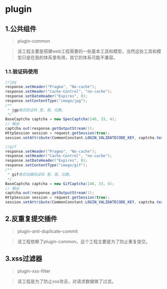 # plugin
## 1.公共组件
> plugin-common

> 该工程主要是搭建web工程需要的一些基本工具和模型，当然这些工具和模型只是在我的体系里有用，其它的体系可能不兼容。

### 1.1.验证码使用

```java
//jpg
response.setHeader("Pragma", "No-cache");
response.setHeader("Cache-Control", "no-cache");
response.setDateHeader("Expires", 0);
response.setContentType("image/jpg");
/**
 * jgp格式验证码 宽，高，位数。
 */
BaseCaptcha captcha = new SpecCaptcha(146, 33, 4);
// 输出
captcha.out(response.getOutputStream());
HttpSession session = request.getSession(true);
session.setAttribute(CommonConstant.LOGIN_VALIDATECODE_KEY, captcha.text().toLowerCase());
```

```java
//gif
response.setHeader("Pragma", "No-cache");
response.setHeader("Cache-Control", "no-cache");
response.setDateHeader("Expires", 0);
response.setContentType("image/gif");
/**
 * gif格式动画验证码 宽，高，位数。
 */
BaseCaptcha captcha = new GifCaptcha(146, 33, 4);
// 输出
captcha.out(response.getOutputStream());
HttpSession session = request.getSession(true);
session.setAttribute(CommonConstant.LOGIN_VALIDATECODE_KEY, captcha.text().toLowerCase());
```

## 2.反重复提交插件
> plugin-anti-duplicate-commit

> 该工程依赖了plugin-common，这个工程主要是为了防止重复提交。


## 3.xss过滤器
> plugin-xss-filter

> 该工程是为了防止xss攻击，对请求数据做了过滤。